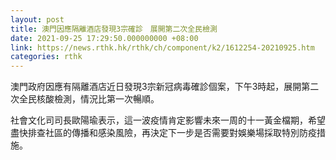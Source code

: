 ```yaml
---
layout: post
title: 澳門因應隔離酒店發現3宗確診　展開第二次全民檢測
date: 2021-09-25 17:29:50.000000000 +08:00
link: https://news.rthk.hk/rthk/ch/component/k2/1612254-20210925.htm
categories: rthk
---
```


澳門政府因應有隔離酒店近日發現3宗新冠病毒確診個案，下午3時起，展開第二次全民核酸檢測，情況比第一次暢順。

社會文化司司長歐陽瑜表示，這一波疫情肯定影響未來一周的十一黃金檔期，希望盡快排查社區的傳播和感染風險，再決定下一步是否需要對娛樂場採取特別防疫措施。
